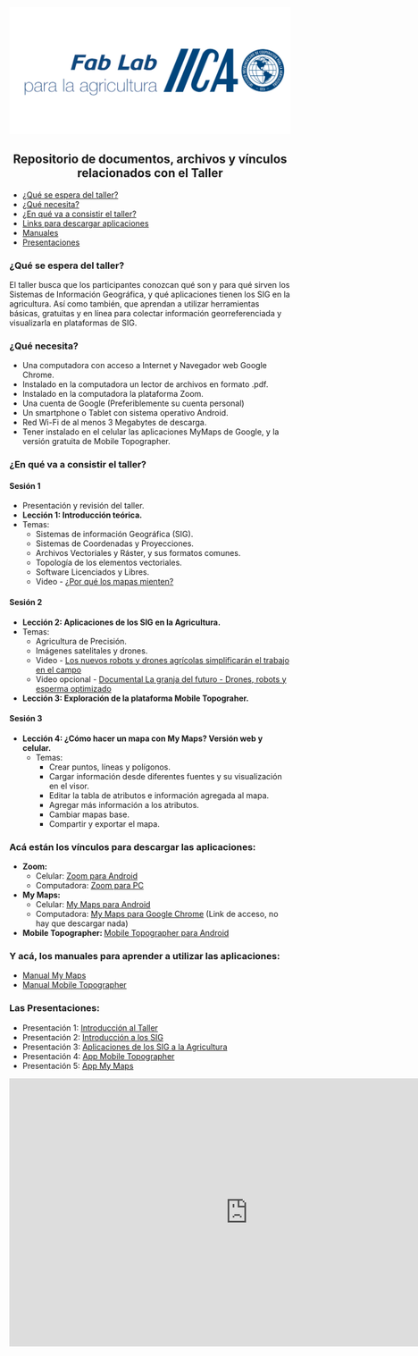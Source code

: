 <img src="Fab Lab+IICA_azul.png">

<h2 style="text-align:center;">Repositorio de documentos, archivos y vínculos relacionados con el Taller</h2>

<ul>
 <li><a href="#Seccion1">¿Qué se espera del taller?</a></li>
<li><a href="#Seccion2">¿Qué necesita?</a></li>
<li><a href="#Seccion3">¿En qué va a consistir el taller?</a></li>
<li><a href="#Seccion4">Links para descargar aplicaciones</a></li>
<li><a href="#Seccion5">Manuales </a></li>
<li><a href="#Seccion6">Presentaciones</a></li>
</ul>

<h3 id="Seccion1">¿Qué se espera del taller?</h3>

<p>El taller busca que los participantes conozcan qué son y para qué sirven los Sistemas de Información Geográfica, y qué aplicaciones tienen los SIG en la agricultura. Así como también, que aprendan a utilizar herramientas básicas, gratuitas y en línea para colectar información georreferenciada y visualizarla en plataformas de SIG.</p> 

<h3 id="Seccion2">¿Qué necesita?</h3>
 <ul>
<li>Una computadora con acceso a Internet y Navegador web Google Chrome.</li>
<li>Instalado en la computadora un lector de archivos en formato .pdf.</li>
<li>Instalado en la computadora la plataforma Zoom.</li>
<li>Una cuenta de Google (Preferiblemente su cuenta personal)</li>
<li>Un smartphone o Tablet con sistema operativo Android.</li>
<li>Red Wi-Fi de al menos 3 Megabytes de descarga.</li>
<li>Tener instalado en el celular las aplicaciones MyMaps de Google, y la versión gratuita de Mobile Topographer.</li>
</ul>

<h3 id="Seccion3">¿En qué va a consistir el taller?</h3>

 <h4>Sesión 1</h4>
 <ul>
  <li>Presentación y revisión del taller.</li>
  <li><b>Lección 1: Introducción teórica.</b></li>
  <li>Temas:
  <ul>
    <li> Sistemas de información Geográfica (SIG).</li>
    <li>Sistemas de Coordenadas y Proyecciones.</li>
    <li>Archivos Vectoriales y Ráster, y sus formatos comunes.</li>
    <li>Topología de los elementos vectoriales.</li>
    <li>Software Licenciados y Libres.</li>
    <li>Video  - <a href="https://www.youtube.com/watch?v=u1eqEvVzagk&t=274s">¿Por qué los mapas mienten?</a></li>
   </ul>
   </li>
  </ul>

<h4>Sesión 2</h4>
<ul>
 <li><b>Lección 2: Aplicaciones de los SIG en la Agricultura.</b></li>
 <li>Temas:
 <ul>
  <li>Agricultura de Precisión.</li>
  <li>Imágenes satelitales y drones.</li>
  <li>Video - <a href="https://www.youtube.com/watch?v=bEgnfDlBi_Y&t=55s">Los nuevos robots y drones agrícolas simplificarán el trabajo en el campo</a></li>
  <li>Video opcional - <a href="https://www.youtube.com/watch?v=YX28N-mZZo8&t=147s">Documental La granja del futuro - Drones, robots y esperma optimizado</a></li>
 </ul>
  </li>
 <li><b>Lección 3: Exploración de la plataforma Mobile Topograher.</b></li>
 </ul>
 
<h4>Sesión 3</h4>
<ul>
 <li><b>Lección 4: ¿Cómo hacer un mapa con My Maps? Versión web y celular.</b>
 <ul>
  <li>Temas:
  <ul>
   <li>Crear puntos, líneas y polígonos.</li>
   <li>Cargar información desde diferentes fuentes y su visualización en el visor.</li>
   <li>Editar la tabla de atributos e información agregada al mapa.</li>
   <li>Agregar más información a los atributos.</li>
   <li>Cambiar mapas base.</li>
   <li>Compartir y exportar el mapa.</li>
 </ul>
  </li>
</ul>
 </li>
</ul>

<h3 id="Seccion4">Acá están los vínculos para descargar las aplicaciones:</h3>
 <ul>
 <li><b>Zoom:</b>
 <ul>
  <li>Celular: <a href="https://play.google.com/store/apps/details?id=us.zoom.videomeetings&hl=en">Zoom para Android</a></li>
  <li>Computadora: <a href="https://zoom.us/signup">Zoom para PC</a></li>
  </ul>
  </li>
 <li><b>My Maps:</b>
 <ul>
  <li>Celular: <a href="https://play.google.com/store/apps/details?id=com.google.android.apps.m4b&hl=en">My Maps para Android</a></li>
  <li>Computadora: <a href="http://mymaps.google.com/" >My Maps para Google Chrome</a> (Link de acceso, no hay que descargar nada)</li>
  </ul>
  </li>
 <li><b>Mobile Topographer: </b><a href="https://play.google.com/store/apps/details?id=gr.stasta.mobiletopographer&hl=en">Mobile Topographer para Android</a></li>
 </ul>

 <h3 id="Seccion5">Y acá, los manuales para aprender a utilizar las aplicaciones:</h3>
 <ul>
 <li><a href="ManualMy Maps.pdf" type="application/pdf">Manual My Maps</a> </li>
 <li><a href="ManualMobile Topographer.pdf" type="application/pdf">Manual Mobile Topographer</a> </li>
 </ul>
 
 <h3 id="Seccion6">Las Presentaciones:</h3>
 <ul> 
 <li>Presentación 1: <a href="IntroalTaller.pdf" type="application/pdf">Introducción al Taller</a> </li>
 <li>Presentación 2: <a href="IntroduccionSIG.pdf" type="application/pdf">Introducción a los SIG</a> </li>
 <li>Presentación 3: <a href="AppSIGAgricultura.pdf" type="application/pdf">Aplicaciones de los SIG a la Agricultura</a> </li>
 <li>Presentación 4: <a href="MobileTopographer.pdf" type="application/pdf">App Mobile Topographer</a> </li>
 <li>Presentación 5: <a href="My Maps.pdf" type="application/pdf">App My Maps</a> </li>
 </ul>
 
 <iframe width='853' height='480' src='https://my.matterport.com/show/?m=fyAx4FPgoeB&brand=0' frameborder='0' allowfullscreen allow='xr-spatial-tracking'></iframe>
